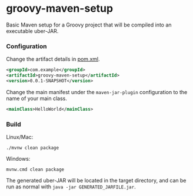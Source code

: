 # groovy-maven-setup
Basic Maven setup for a Groovy project that will be compiled into an executable uber-JAR.

### Configuration
Change the artifact details in [pom.xml][1].
```xml
<groupId>com.example</groupId>
<artifactId>groovy-maven-setup</artifactId>
<version>0.0.1-SNAPSHOT</version>
```
Change the main manifest under the `maven-jar-plugin` configuration to the name of your main class.
```xml
<mainClass>HelloWorld</mainClass>
```

### Build
Linux/Mac:
```shell script
./mvnw clean package
```
Windows:
```batch
mvnw.cmd clean package
```
The generated uber-JAR will be located in the target directory, and can be run as normal with `java -jar GENERATED_JARFILE.jar`.

[1]: ./pom.xml
